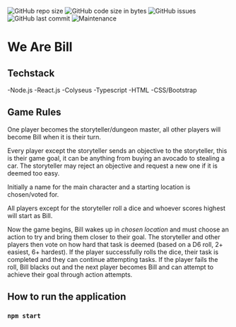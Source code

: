 ![GitHub repo size](https://img.shields.io/github/repo-size/6JoeB/we-are-bill?style=for-the-badge)
![GitHub code size in bytes](https://img.shields.io/github/languages/code-size/6JoeB/we-are-bill?style=for-the-badge)
![GitHub issues](https://img.shields.io/github/issues-raw/6JoeB/we-are-bill?style=for-the-badge)
![GitHub last commit](https://img.shields.io/github/last-commit/6JoeB/we-are-bill?style=for-the-badge)
![Maintenance](https://img.shields.io/maintenance/yes/2019?style=for-the-badge)

# We Are Bill 

## Techstack
-Node.js 
-React.js
-Colyseus
-Typescript 
-HTML
-CSS/Bootstrap

## Game Rules

One player becomes the storyteller/dungeon master, all other players will become Bill when it is their turn.

Every player except the storyteller sends an objective to the storyteller, this is their game goal, it can be anything from buying an avocado to stealing a car. The storyteller may reject an objective and request a new one if it is deemed too easy.

Initially a name for the main character and a starting location is chosen/voted for. 

All players except for the storyteller roll a dice and whoever scores highest will start as Bill.

Now the game begins, Bill wakes up in *chosen location* and must choose an action to try and bring them closer to their goal. The storyteller and other players then vote on how hard that task is deemed (based on a D6 roll, 2+ easiest, 6+ hardest).
If the player successfully rolls the dice, their task is completed and they can continue attempting tasks.
If the player fails the roll, Bill blacks out and the next player becomes Bill and can attempt to achieve their goal through action attempts.

## How to run the application
### `npm start`

